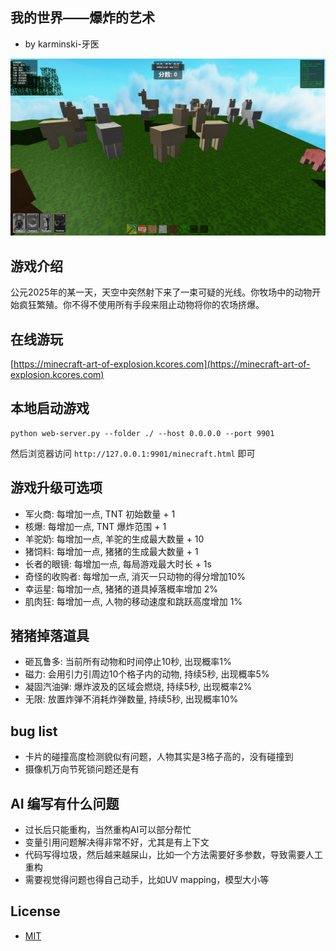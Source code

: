 我的世界——爆炸的艺术
------------------

- by karminski-牙医

![](./assets/images/head.png)

## 游戏介绍

公元2025年的某一天，天空中突然射下来了一束可疑的光线。你牧场中的动物开始疯狂繁殖。你不得不使用所有手段来阻止动物将你的农场挤爆。

## 在线游玩

[https://minecraft-art-of-explosion.kcores.com](https://minecraft-art-of-explosion.kcores.com)

## 本地启动游戏

```
python web-server.py --folder ./ --host 0.0.0.0 --port 9901
```

然后浏览器访问 ```http://127.0.0.1:9901/minecraft.html``` 即可


## 游戏升级可选项

- 军火商: 每增加一点, TNT 初始数量 + 1
- 核爆: 每增加一点, TNT 爆炸范围 + 1
- 羊驼奶: 每增加一点, 羊驼的生成最大数量 + 10
- 猪饲料: 每增加一点, 猪猪的生成最大数量 + 1
- 长者的眼镜: 每增加一点, 每局游戏最大时长 + 1s
- 奇怪的收购者: 每增加一点, 消灭一只动物的得分增加10%
- 幸运星: 每增加一点, 猪猪的道具掉落概率增加 2%
- 肌肉狂: 每增加一点, 人物的移动速度和跳跃高度增加 1%

## 猪猪掉落道具

- 砸瓦鲁多: 当前所有动物和时间停止10秒, 出现概率1%
- 磁力: 会用引力引周边10个格子内的动物, 持续5秒, 出现概率5%
- 凝固汽油弹: 爆炸波及的区域会燃烧, 持续5秒, 出现概率2%
- 无限: 放置炸弹不消耗炸弹数量, 持续5秒, 出现概率10% 

## bug list

- 卡片的碰撞高度检测貌似有问题，人物其实是3格子高的，没有碰撞到
- 摄像机万向节死锁问题还是有

## AI 编写有什么问题

- 过长后只能重构，当然重构AI可以部分帮忙
- 变量引用问题解决得非常不好，尤其是有上下文
- 代码写得垃圾，然后越来越屎山，比如一个方法需要好多参数，导致需要人工重构
- 需要视觉得问题也得自己动手，比如UV mapping，模型大小等


## License

- [MIT](./LICENSE)
